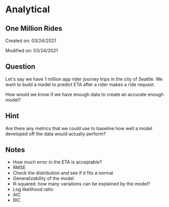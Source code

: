 # Analytical

## One Million Rides

Created on: 03/24/2021

Modified on: 03/24/2021

## Question 

Let's say we have 1 million app rider journey trips in the city of Seattle. We want to build a model to predict ETA after a rider makes a ride request.

How would we know if we have enough data to create an accurate enough model?

## Hint

Are there any metrics that we could use to baseline how well a model developed off the data would actually perform?

## Notes

- How much error in the ETA is acceptable?
- RMSE
- Check the distribution and see if it fits a normal
- Generalizability of the model
- R-squared: how many variations can be explained by the model?
- Log likelihood ratio
- AIC
- BIC